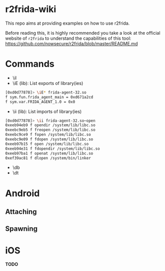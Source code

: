 # r2frida-wiki
This repo aims at providing examples on how to use r2frida.

Before reading this, it is highly recommended you take a look at the official website of `r2frida` to understand the capabilities of this tool: https://github.com/nowsecure/r2frida/blob/master/README.md

Commands
=========
- \il
- \iE (lib): List exports of library(ies)
```sh
[0xd0d77878]> \iE* frida-agent-32.so
f sym.fun.frida_agent_main = 0xd671a2cd
f sym.var.FRIDA_AGENT_1.0 = 0x0
```

- \ii (lib): List imports of library(ies)
```sh
[0xd0d77878]> \ii frida-agent-32.so~open
0xeeb94eb9 f opendir /system/lib/libc.so
0xeebc9eb5 f freopen /system/lib/libc.so
0xeebc9ce9 f fopen /system/lib/libc.so
0xeebc9e09 f fdopen /system/lib/libc.so
0xeeb97b15 f open /system/lib/libc.so
0xeeb94e31 f fdopendir /system/lib/libc.so
0xeeb97ba1 f openat /system/lib/libc.so
0xef39ac81 f dlopen /system/bin/linker
```
- \db
- \dt

Android
=======

Attaching
---------

Spawning
--------

iOS
===

**TODO**

